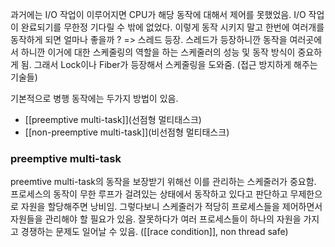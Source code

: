 과거에는 I/O 작업이 이루어지면 CPU가 해당 동작에 대해서 제어를 못했었음.
I/O 작업이 완료되기를 무한정 기다릴 수 밖에 없었다.
이렇게 동작 시키지 말고 한번에 여러개를 동작하게 되면 얼마나 좋을까 ? => 스레드 등장.
스레드가 등장하니깐 동작을 여러곳에서 하니깐 이거에 대한 스케줄링의 역할을 하는 스케줄러의 성능 및 동작 방식이 중요하게 됨.
그래서 Lock이나 Fiber가 등장해서 스케줄링을 도와줌. (접근 방지하게 해주는 기술들)

기본적으로 병행 동작에는 두가지 방법이 있음.
- [[preemptive multi-task]](선점형 멀티태스크)
- [[non-preemptive multi-task]](비선점형 멀티태스크)
### preemptive multi-task


preemtive multi-task의 동작을 보장받기 위해선 이를 관리하는 스케줄러가 중요함.
프로세스의 동작이 무한 루프가 걸려있는 상태에서 동작하고 있다고 판단하고 무제한으로 자원을 할당해주면 낭비임. 그렇다보니 스케줄러가 적당히 프로세스들을 제어하면서 자원들을 관리해야 할 필요가 있음.
잘못하다가 여러 프로세스들이 하나의 자원을 가지고 경쟁하는 문제도 일어날 수 있음. ([[race condition]], non thread safe)

